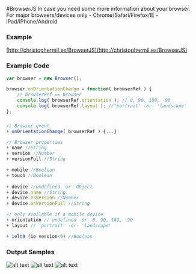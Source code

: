 #BrowserJS
In case you need some more information about your browser. For major browsers/devices only - Chrome/Safari/Firefox/IE - iPad/iPhone/Android

### Example
[http://christophermil.es/BrowserJS](http://christophermil.es/BrowserJS)

### Example Code
```javascript
var browser = new Browser();

browser.onOrientationChange = function( browserRef ) {
	// browserRef == browser
	console.log( browserRef.orientation ); // 0, 90, 180, -90
	console.log( browserRef.layout ); //'portrait' -or- 'landscape'
};
```

### 
```javascript
// Browser event
+ onOrientationChange( browserRef ) {...}

// Browser properties
+ name //String
+ version //Number
+ versionFull //String

+ mobile //Boolean
+ touch	//Boolean
	
+ device //undefined -or- Object
+ device.name //String
+ device.osVersion //Number
+ device.osVersionFull //String

// only available if a mobile device
+ orientation // undefined -or- 0, 90, 180, -90
+ layout // 'portrait' -or- 'landscape'

+ ielt9 (ie version<9) //Boolean
```

### Output Samples
![alt text](https://raw2.github.com/creatologist/BrowserJS/master/img/iphone.jpg "iphone")
![alt text](https://raw2.github.com/creatologist/BrowserJS/master/img/chrome.jpg "Chrome")
![alt text](https://raw2.github.com/creatologist/BrowserJS/master/img/safari.jpg "Safari")
